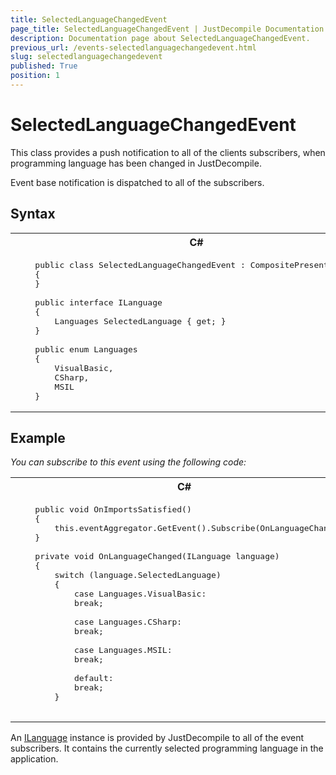 ```yaml
---
title: SelectedLanguageChangedEvent
page_title: SelectedLanguageChangedEvent | JustDecompile Documentation
description: Documentation page about SelectedLanguageChangedEvent.
previous_url: /events-selectedlanguagechangedevent.html
slug: selectedlanguagechangedevent
published: True
position: 1
---
```


# SelectedLanguageChangedEvent



This class provides a push notification to all of the clients subscribers, when programming language has been changed in JustDecompile.

Event base notification is dispatched to all of the subscribers.

## Syntax

<div id="syntaxCodeBlocks" class="code"><span codeLanguage="CSharp"><table><tr><th>C#</th></tr><tr><td>

<pre>
    public class SelectedLanguageChangedEvent : CompositePresentationEvent<ILanguage>
    {
    }

    public interface ILanguage
    {
        Languages SelectedLanguage { get; }
    }

    public enum Languages
    {
        VisualBasic,
        CSharp,
        MSIL
    }
</pre>
</td></tr></table></span></div>

## Example

 *You can subscribe to this event using the following code:* 

<div id="syntaxCodeBlocks" class="code"><span codeLanguage="CSharp"><table><tr><th>C#</th></tr><tr><td>

<pre>
    public void OnImportsSatisfied()
    {
        this.eventAggregator.GetEvent<SelectedLanguageChangedEvent>().Subscribe(OnLanguageChanged);
    }

    private void OnLanguageChanged(ILanguage language)
    {
        switch (language.SelectedLanguage)
        {
            case Languages.VisualBasic:
            break;

            case Languages.CSharp:
            break;

            case Languages.MSIL:
            break;

            default:
            break;
        }

</pre>
</td></tr></table></span></div>


An [ILanguage](/api/t_justdecompile_api_core_ilanguage) instance is provided by JustDecompile to all of the event subscribers. It contains the currently selected programming language in the application.


